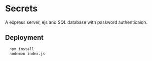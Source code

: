 # Secrets

A express server, ejs and SQL database with password authenticaion.

## Deployment

```bash
  npm install
  nodemon index.js
```

